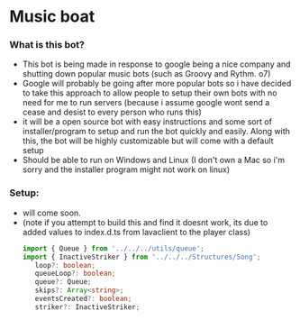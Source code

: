 # Music boat  

### What is this bot?

- This bot is being made in response to google being a nice company and shutting down popular music bots (such as Groovy and Rythm. o7)
- Google will probably be going after more popular bots so i have decided to take this approach to allow people to setup their own bots with no need for me to run servers (because i assume google wont send a cease and desist to every person who runs this)
- it will be a open source bot with easy instructions and some sort of installer/program to setup and run the bot quickly and easily. Along with this, the bot will be highly customizable but will come with a default setup
- Should be able to run on Windows and Linux (I don't own a Mac so i'm sorry and the installer program might not work on linux)

### Setup:
- will come soon.
- (note if you attempt to build this and find it doesnt work, its due to added values to index.d.ts from lavaclient to the player class)
    ```ts
    import { Queue } from '../../../utils/queue';
    import { InactiveStriker } from '../../../Structures/Song';
       loop?: boolean;
       queueLoop?: boolean;
       queue?: Queue;
       skips?: Array<string>;
       eventsCreated?: boolean;
       striker?: InactiveStriker;
    ```